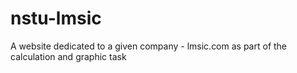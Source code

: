 # nstu-lmsic
A website dedicated to a given company - lmsic.com as part of the calculation and graphic task
